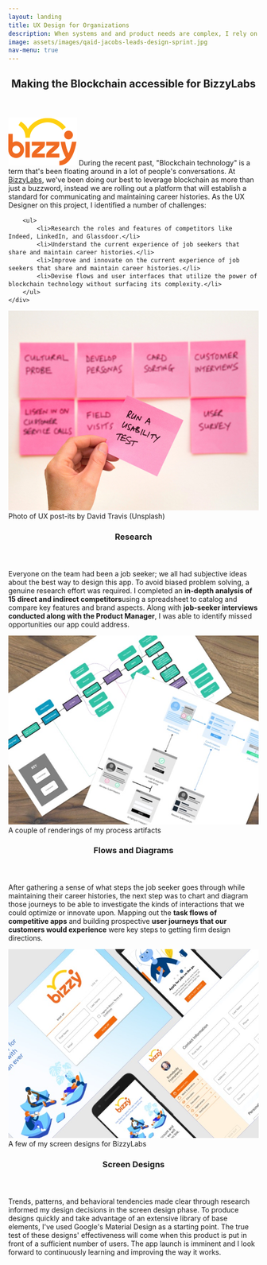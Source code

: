 ```yaml
---
layout: landing
title: UX Design for Organizations
description: When systems and and product needs are complex, I rely on my toolkit of user-centered, empathy-powered approaches.
image: assets/images/qaid-jacobs-leads-design-sprint.jpg
nav-menu: true
---
```


<!-- Main -->
<div id="main">

<!-- One -->
<section id="one">
	<div class="inner">
		<header class="major">
			<h2>Making the Blockchain accessible for BizzyLabs</h2>
		</header>
		<p>
		<span class="image left"><img src="assets/images/Bizzy-Logo-Web-96.png" alt="BizzyLabs app logo"></span>	
		During the recent past, "Blockchain technology" is a term that's been floating around in a lot of people's conversations. At <a href="https://getbizzy.com">BizzyLabs</a>, we've been doing our best to leverage blockchain as more than just a buzzword, instead we are rolling out a platform that will establish a standard for communicating and maintaining career histories. As the UX Designer on this project, I identified a number of challenges:</p>

		<ul>
			<li>Research the roles and features of competitors like Indeed, LinkedIn, and Glassdoor.</li>
			<li>Understand the current experience of job seekers that share and maintain career histories.</li>
			<li>Improve and innovate on the current experience of job seekers that share and maintain career histories.</li>
			<li>Devise flows and user interfaces that utilize the power of blockchain technology without surfacing its complexity.</li>
		</ul>
	</div>
</section>

<!-- Two -->
<section id="two" class="spotlights">
	<section>
		<a class="image">
			<img src="assets/images/david-travis-554904-unsplash.jpg" alt="photo of UX post-its by David Travis" data-position="center center" />
			<span class="caption">Photo of UX post-its by David Travis (Unsplash)</span>
		</a>
		<div class="content">
			<div class="inner">
				<header class="major">
					<h3>Research</h3>
				</header>
				<p>Everyone on the team had been a job seeker; we all had subjective ideas about the best way to design this app. To avoid biased problem solving, a genuine research effort was required. I completed an <b>in-depth analysis of 15 direct and indirect competitors</b>using a spreadsheet to catalog and compare key features and brand aspects. Along with <b>job-seeker interviews conducted along with the Product Manager</b>, I was able to identify missed opportunities our app could address.</p>
			</div>
		</div>
	</section>
	<section>
		<a class="image">
			<img src="assets/images/ux-flows-and-charts.jpg" alt="Qa'id's UX flows and charts" data-position="top center" />
			<span class="caption">A couple of renderings of my process artifacts</span>
		</a>
		<div class="content">
			<div class="inner">
				<header class="major">
					<h3>Flows and Diagrams</h3>
				</header>
				<p>After gathering a sense of what steps the job seeker goes through while maintaining their career histories, the next step was to chart and diagram those journeys to be able to investigate the kinds of interactions that we could optimize or innovate upon. Mapping out the <b>task flows of competitive apps</b> and building prospective <b>user journeys that our customers would experience</b> were key steps to getting firm design directions.</p>
			</div>
		</div>
	</section>
	<section>
		<a class="image">
			<img src="assets/images/screen-design-montage.jpg" alt="" data-position="25% 25%" />
			<span class="caption">A few of my screen designs for BizzyLabs</span>
		</a>
		<div class="content">
			<div class="inner">
				<header class="major">
					<h3>Screen Designs</h3>
				</header>
				<p>Trends, patterns, and behavioral tendencies made clear through research informed my design decisions in the screen design phase. To produce designs quickly and take advantage of an extensive library of base elements, I've used Google's Material Design as a starting point. The true test of these designs' effectiveness will come when this product is put in front of a sufficient number of users. The app launch is imminent and I look forward to continuously learning and improving the way it works.</p>
			</div>
		</div>
	</section>
</section>
</div>
